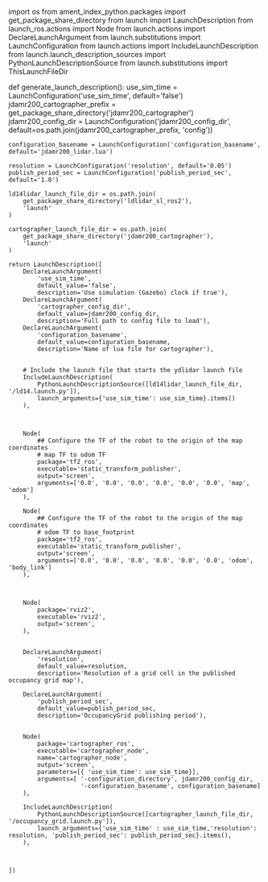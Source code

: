 import os
from ament_index_python.packages import get_package_share_directory
from launch import LaunchDescription
from launch_ros.actions import Node
from launch.actions import DeclareLaunchArgument
from launch.substitutions import LaunchConfiguration
from launch.actions import IncludeLaunchDescription
from launch.launch_description_sources import PythonLaunchDescriptionSource
from launch.substitutions import ThisLaunchFileDir

def generate_launch_description():
    use_sim_time = LaunchConfiguration('use_sim_time', default='false')
    jdamr200_cartographer_prefix = get_package_share_directory('jdamr200_cartographer')
    jdamr200_config_dir = LaunchConfiguration('jdamr200_config_dir', default=os.path.join(jdamr200_cartographer_prefix, 'config'))

    configuration_basename = LaunchConfiguration('configuration_basename', default='jdamr200_lidar.lua')

    resolution = LaunchConfiguration('resolution', default='0.05')
    publish_period_sec = LaunchConfiguration('publish_period_sec', default='1.0')

    ld14lidar_launch_file_dir = os.path.join(
        get_package_share_directory('ldlidar_sl_ros2'),
        'launch'
    )

    cartographer_launch_file_dir = os.path.join(
        get_package_share_directory('jdamr200_cartographer'),
        'launch'
    )

    return LaunchDescription([
        DeclareLaunchArgument(
            'use_sim_time',
            default_value='false',
            description='Use simulation (Gazebo) clock if true'),
        DeclareLaunchArgument(
            'cartographer_config_dir',
            default_value=jdamr200_config_dir,
            description='Full path to config file to load'),
        DeclareLaunchArgument(
            'configuration_basename',
            default_value=configuration_basename,
            description='Name of lua file for cartographer'),

                
        # Include the launch file that starts the ydlidar launch file
        IncludeLaunchDescription(
            PythonLaunchDescriptionSource([ld14lidar_launch_file_dir, '/ld14.launch.py']),
            launch_arguments={'use_sim_time': use_sim_time}.items()
        ),

        
        
        Node(
            ## Configure the TF of the robot to the origin of the map coordinates
            # map TF to odom TF
            package='tf2_ros',
            executable='static_transform_publisher',
            output='screen',
            arguments=['0.0', '0.0', '0.0', '0.0', '0.0', '0.0', 'map', 'odom']
        ),

        Node(
            ## Configure the TF of the robot to the origin of the map coordinates
            # odom TF to base_footprint
            package='tf2_ros',
            executable='static_transform_publisher',
            output='screen',
            arguments=['0.0', '0.0', '0.0', '0.0', '0.0', '0.0', 'odom', 'body_link']
        ),
        
        
    
        Node(
            package='rviz2',
            executable='rviz2',
            output='screen',
        ),


        DeclareLaunchArgument(
            'resolution',
            default_value=resolution,
            description='Resolution of a grid cell in the published occupancy grid map'),
        
        DeclareLaunchArgument(
            'publish_period_sec',
            default_value=publish_period_sec,
            description='OccupancyGrid publishing period'),

        
        Node(
            package='cartographer_ros',
            executable='cartographer_node',
            name='cartographer_node',
            output='screen',
            parameters=[{ 'use_sim_time': use_sim_time}],
            arguments=[ '-configuration_directory', jdamr200_config_dir,
                        '-configuration_basename', configuration_basename]
        ),
        
        IncludeLaunchDescription(
            PythonLaunchDescriptionSource([cartographer_launch_file_dir, '/occupancy_grid.launch.py']),
            launch_arguments={'use_sim_time' : use_sim_time,'resolution': resolution, 'publish_period_sec': publish_period_sec}.items(),
        ),

        

    ])
